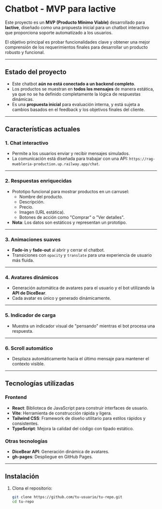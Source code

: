 # Chatbot - MVP para Iactive

Este proyecto es un **MVP (Producto Mínimo Viable)** desarrollado para **Iactive**, diseñado como una propuesta inicial para un chatbot interactivo que proporciona soporte automatizado a los usuarios. 

El objetivo principal es probar funcionalidades clave y obtener una mejor comprensión de los requerimientos finales para desarrollar un producto robusto y funcional.

---

## **Estado del proyecto**
- Este chatbot **aún no está conectado a un backend completo**.
- Los productos se muestran en **todos los mensajes** de manera estática, ya que no se ha definido completamente la lógica de respuestas dinámicas.
- Es una **propuesta inicial** para evaluación interna, y está sujeta a cambios basados en el feedback y los objetivos finales del cliente.

---

## **Características actuales**

### 1. **Chat interactivo**
- Permite a los usuarios enviar y recibir mensajes simulados.
- La comunicación está diseñada para trabajar con una API:
  `https://rag-muebleria-production.up.railway.app/chat`.

---

### 2. **Respuestas enriquecidas**
- Prototipo funcional para mostrar productos en un carrusel:
  - Nombre del producto.
  - Descripción.
  - Precio.
  - Imagen (URL estática).
  - Botones de acción como "Comprar" o "Ver detalles".
- **Nota**: Los datos son estáticos y representan un prototipo.

---

### 3. **Animaciones suaves**
- **Fade-in** y **fade-out** al abrir y cerrar el chatbot.
- Transiciones con `opacity` y `translate` para una experiencia de usuario más fluida.

---

### 4. **Avatares dinámicos**
- Generación automática de avatares para el usuario y el bot utilizando la **API de DiceBear**.
- Cada avatar es único y generado dinámicamente.

---

### 5. **Indicador de carga**
- Muestra un indicador visual de "pensando" mientras el bot procesa una respuesta.

---

### 6. **Scroll automático**
- Desplaza automáticamente hacia el último mensaje para mantener el contexto visible.

---

## **Tecnologías utilizadas**

### **Frontend**
- **React**: Biblioteca de JavaScript para construir interfaces de usuario.
- **Vite**: Herramienta de construcción rápida y ligera.
- **Tailwind CSS**: Framework de diseño utilitario para estilos rápidos y consistentes.
- **TypeScript**: Mejora la calidad del código con tipado estático.

### **Otras tecnologías**
- **DiceBear API**: Generación dinámica de avatares.
- **gh-pages**: Despliegue en GitHub Pages.

---

## **Instalación**

1. Clona el repositorio:
   ```bash
   git clone https://github.com/tu-usuario/tu-repo.git
   cd tu-repo
